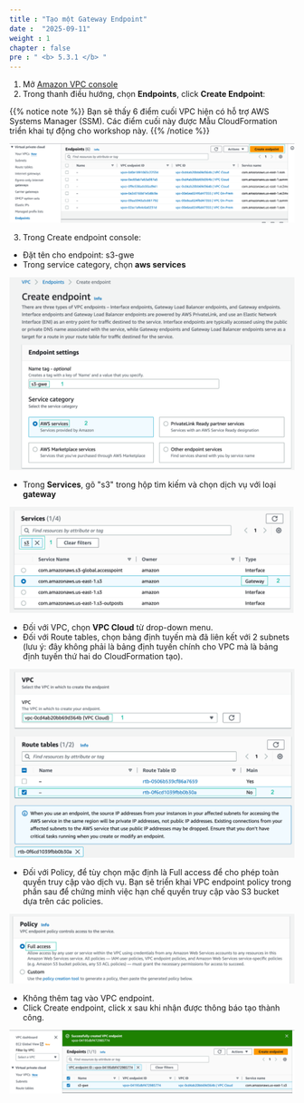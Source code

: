```yaml
---
title : "Tạo một Gateway Endpoint"
date :  "2025-09-11" 
weight : 1
chapter : false
pre : " <b> 5.3.1 </b> "
---
```


1. Mở [Amazon VPC console](https://us-east-1.console.aws.amazon.com/vpc/home?region=us-east-1#Home:)
2. Trong thanh điều hướng, chọn **Endpoints**, click **Create Endpoint**:

{{% notice note %}}
Bạn sẽ thấy 6 điểm cuối VPC hiện có hỗ trợ AWS Systems Manager (SSM). Các điểm cuối này được Mẫu CloudFormation triển khai tự động cho workshop này.
{{% /notice %}}

![endpoint](/images/5-Workshop/5.3-S3-vpc/endpoints.png)

3. Trong Create endpoint console:
+ Đặt tên cho endpoint: s3-gwe
+ Trong service category, chọn **aws services**

![endpoint](/images/5-Workshop/5.3-S3-vpc/create-s3-gwe1.png)

+ Trong **Services**, gõ "s3" trong hộp tìm kiếm và chọn dịch vụ với loại **gateway**

![endpoint](/images/5-Workshop/5.3-S3-vpc/services.png)

+ Đối với VPC, chọn **VPC Cloud** từ drop-down menu.
+ Đối với Route tables, chọn bảng định tuyến mà đã liên kết với 2 subnets (lưu ý: đây không phải là bảng định tuyến chính cho VPC mà là bảng định tuyến thứ hai do CloudFormation tạo).

![endpoint](/images/5-Workshop/5.3-S3-vpc/vpc.png)

+ Đối với Policy, để tùy chọn mặc định là Full access để cho phép toàn quyền truy cập vào dịch vụ. Bạn sẽ triển khai VPC endpoint policy trong phần sau để chứng minh việc hạn chế quyền truy cập vào S3 bucket dựa trên các policies.

![endpoint](/images/5-Workshop/5.3-S3-vpc/policy.png)

+ Không thêm tag vào VPC endpoint.
+ Click Create endpoint, click x sau khi nhận được thông báo tạo thành công.

![endpoint](/images/5-Workshop/5.3-S3-vpc/complete.png)
